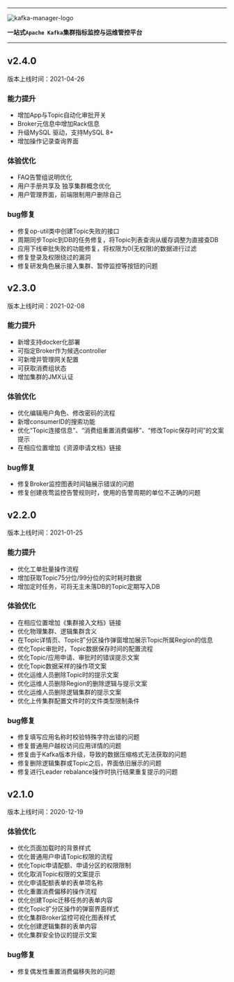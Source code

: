 
---

![kafka-manager-logo](./docs/assets/images/common/logo_name.png)

**一站式`Apache Kafka`集群指标监控与运维管控平台**

--- 

## v2.4.0

版本上线时间：2021-04-26


### 能力提升

- 增加App与Topic自动化审批开关
- Broker元信息中增加Rack信息
- 升级MySQL 驱动，支持MySQL 8+
- 增加操作记录查询界面

### 体验优化

- FAQ告警组说明优化
- 用户手册共享及 独享集群概念优化
- 用户管理界面，前端限制用户删除自己

### bug修复

- 修复op-util类中创建Topic失败的接口
- 周期同步Topic到DB的任务修复，将Topic列表查询从缓存调整为直接查DB
- 应用下线审批失败的功能修复，将权限为0(无权限)的数据进行过滤
- 修复登录及权限绕过的漏洞
- 修复研发角色展示接入集群、暂停监控等按钮的问题


## v2.3.0

版本上线时间：2021-02-08


### 能力提升

- 新增支持docker化部署
- 可指定Broker作为候选controller
- 可新增并管理网关配置
- 可获取消费组状态
- 增加集群的JMX认证  

### 体验优化

- 优化编辑用户角色、修改密码的流程
- 新增consumerID的搜索功能
- 优化“Topic连接信息”、“消费组重置消费偏移”、“修改Topic保存时间”的文案提示
- 在相应位置增加《资源申请文档》链接 

### bug修复

- 修复Broker监控图表时间轴展示错误的问题
- 修复创建夜莺监控告警规则时，使用的告警周期的单位不正确的问题



## v2.2.0

版本上线时间：2021-01-25



### 能力提升

- 优化工单批量操作流程 
- 增加获取Topic75分位/99分位的实时耗时数据
- 增加定时任务，可将无主未落DB的Topic定期写入DB

### 体验优化

- 在相应位置增加《集群接入文档》链接
- 优化物理集群、逻辑集群含义
- 在Topic详情页、Topic扩分区操作弹窗增加展示Topic所属Region的信息
- 优化Topic审批时，Topic数据保存时间的配置流程
- 优化Topic/应用申请、审批时的错误提示文案
- 优化Topic数据采样的操作项文案
- 优化运维人员删除Topic时的提示文案
- 优化运维人员删除Region的删除逻辑与提示文案
- 优化运维人员删除逻辑集群的提示文案
- 优化上传集群配置文件时的文件类型限制条件

### bug修复

- 修复填写应用名称时校验特殊字符出错的问题
- 修复普通用户越权访问应用详情的问题
- 修复由于Kafka版本升级，导致的数据压缩格式无法获取的问题
- 修复删除逻辑集群或Topic之后，界面依旧展示的问题
- 修复进行Leader rebalance操作时执行结果重复提示的问题


## v2.1.0

版本上线时间：2020-12-19



### 体验优化

- 优化页面加载时的背景样式
- 优化普通用户申请Topic权限的流程
- 优化Topic申请配额、申请分区的权限限制
- 优化取消Topic权限的文案提示
- 优化申请配额表单的表单项名称
- 优化重置消费偏移的操作流程
- 优化创建Topic迁移任务的表单内容
- 优化Topic扩分区操作的弹窗界面样式
- 优化集群Broker监控可视化图表样式
- 优化创建逻辑集群的表单内容
- 优化集群安全协议的提示文案

### bug修复

- 修复偶发性重置消费偏移失败的问题




